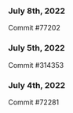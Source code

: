 ### July 8th, 2022

Commit #77202

### July 5th, 2022

Commit #314353


### July 4th, 2022

Commit #72281
